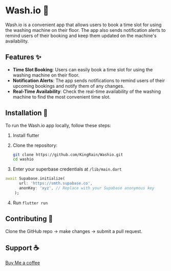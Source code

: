 # Wash.io 👕

Wash.io is a convenient app that allows users to book a time slot for using the washing machine on their floor. The app also sends notification alerts to remind users of their booking and keep them updated on the machine's availability.

## Features ✨

- **Time Slot Booking**: Users can easily book a time slot for using the washing machine on their floor.
- **Notification Alerts**: The app sends notifications to remind users of their upcoming bookings and notify them of any changes.
- **Real-Time Availability**: Check the real-time availability of the washing machine to find the most convenient time slot.

## Installation 💾

To run the Wash.io app locally, follow these steps:

1. Install flutter

2. Clone the repository:

   ```bash
   git clone https://github.com/KingRain/Washio.git
   cd washio
   ```

3. Enter your superbase credentials at `/lib/main.dart`
```dart
await Supabase.initialize(
      url: 'https://smth.supabase.co',
      anonKey: 'xyz', // Replace with your Supabase anonymous key
    );
```

4. Run `flutter run`

## Contributing 🦆

Clone the GitHub repo -> make changes -> submit a pull request.

## Support ☕

[Buy Me a coffee](https://buymeacoffee.com/samjoe.png)